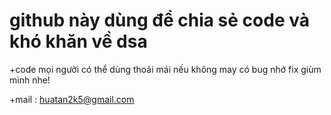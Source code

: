 # github này dùng để chia sẻ code và khó khăn về dsa 
+code mọi người có thể dùng thoải mái nếu không may có bug nhớ fix giùm mình nhe!

+mail : huatan2k5@gmail.com 

